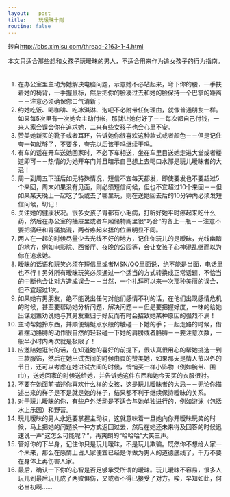 ```yaml
---
layout:   post
title:    玩暧昧十则
routine: false
---
```


转自<http://bbs.ximisu.com/thread-2163-1-4.html>

本文只适合那些想和女孩子玩暧昧的男人，不适合用来作为追女孩子的行为指南。
　
1. 在办公室里主动为她解决电脑问题，示意她不必站起来，弯下你的腰，一手扶着她的椅背，一手握鼠标，然后把你的脸凑过去和她的脸保持一个巴掌的距离－－注意必须确保你口气清新；　
2. 约她吃饭、喝咖啡、吃冰淇淋、泡吧不必附带任何理由，就像普通朋友一样。如果每5次里有一次她会主动付帐，那就让她付好了－－每次都自己付钱，一来人家会误会你在追求她，二来有些女孩子也会心里不安。　
3. 赞美她新买的靴子或者耳环，告诉她你很喜欢这种款式或者颜色－－但是记住夸一句就够了，不要多，夸完以后该干吗继续干吗。　
4. 有车的话在开车送她回家时，不必下车相送，坐在车里目送她走进大堂或者楼道即可－－热情的为她开车门并且暗示自己想上去喝口水那是玩儿暧昧者的大忌！
5. 周一到周五下班后如无特殊情况，短信不宜每天都发，即使要发也不要超过5个来回，周末如果没有见面，则必须短信问候，但也不宜超过10个来回－－但如果某天晚上一起吃了饭或去了哪里玩，则在送她回去后的10分钟内必须发短信问候，切记！
6. 关注她的健康状况。很多女孩子胃都有小毛病，打听好她平时疼起来吃什么药，然后在办公室的抽屉里或者车厢储物阁里很“巧合”的备上一瓶－－注意不要把痛经和胃痛搞混，两者疼起来捂的位置明显不同。　
7. 两人在一起的时候尽量少去光线不好的地方，记住你玩儿的是暧昧，光线幽暗的地方，例如电影院、西餐厅、夜晚的公园等，会让女孩子心神混乱继而以为你在追求她。　
8. 暧昧的话语和玩笑必须在短信里或者MSN/QQ里面说，绝不能是当面，电话里也不行！另外所有暧昧玩笑必须通过一个适当的方式转换成正常话题，不恰当的中断也会让对方造成误会－－当然，一个礼拜可以来一次那种美丽的误会，但不宜超过1次。　
9. 如果她有男朋友，绝不能说出任何对他们感情不利的话，在他们出现感情危机的时候，甚至要帮助她分析问题，解决问题－－但是要把握好度，一味的给她出谋划策劝说她与其男友重归于好反而有时会招致她某种原因的强烈不满！　
10. 主动帮她拎东西，并顺便蜻蜓点水般的触碰一下她的手；一起走路的时候，借着摆动胳膊的动作很自然的轻轻碰一下她的肩膀或者胳膊－－要注意次数，一般半小时内两次就是极限了！
11. 应邀陪她逛街的话，在知道她的喜好的前提下，很认真很用心的帮她挑选一到三款服饰，然后在她出试衣间的时候由衷的赞美她，如果那天是情人节以外的节日，还可以考虑在她进试衣间的时候，悄悄买一样小饰物（例如腕带、围巾），送她回家的时候送给她，并告诉她这件东西和她今天买的衣服很衬。
12. 不要在她面前描述你喜欢什么样的女孩，这是玩儿暧昧者的大忌－－无论你描述出来的样子是不是就是她的样子，结果都不利于继续保持暧昧的关系。
13. 对于玩儿暧昧的你，有些户外活动是不适合与她单独进行的，例如游泳（包括水上乐园）和野营。
14. 玩儿暧昧的男人永远要掌握主动权，这就意味着一旦她向你开暧昧玩笑的时候，马上把她的问题换一种方式返回过去，然后在她还未来得及回答的时候迅速说一声“这怎么可能呢？”，再爽朗的“哈哈哈”大笑三声。
15. 管好你的下半身，记住你只是玩儿暧昧，不是玩儿欺骗。既然你不想给人家一个未来，那么在感情上占人家便宜已经是你做为男人的道德底线了，千万不要在身体上再伤害人家。
16. 最后，确认一下你的心智是否足够承受所谓的暧昧。玩儿暧昧不容易，很多人玩儿到最后玩儿成了两败俱伤，又或者不得已接受了对方。唉，早知如此，何必当初啊……